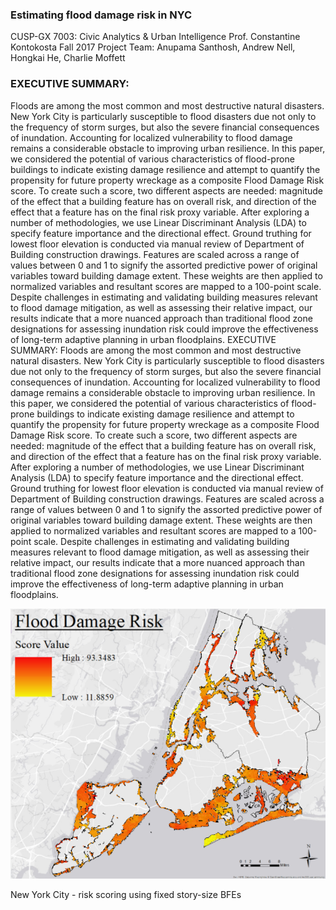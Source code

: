 ### Estimating flood damage risk in NYC

CUSP-GX 7003: Civic Analytics & Urban Intelligence 
Prof. Constantine Kontokosta 
Fall 2017
Project Team: Anupama Santhosh, Andrew Nell, Hongkai He, Charlie Moffett 

### EXECUTIVE SUMMARY:
Floods are among the most common and most destructive natural disasters. New York City is particularly susceptible to flood disasters due not only to the frequency of storm surges, but also the severe financial consequences of inundation. Accounting for localized vulnerability to flood damage remains a considerable obstacle to improving urban resilience. In this paper, we considered the potential of various characteristics of flood-prone buildings to indicate existing damage resilience and attempt to quantify the propensity for future property wreckage as a composite Flood Damage Risk score. To create such a score, two different aspects are needed: magnitude of the effect that a building feature has on overall risk, and direction of the effect that a feature has on the final risk proxy variable. After exploring a number of methodologies, we use Linear Discriminant Analysis (LDA) to specify feature importance and the directional effect. Ground truthing for lowest floor elevation is conducted via manual review of Department of Building construction drawings. Features are scaled across a range of values between 0 and 1 to signify the assorted predictive power of original variables toward building damage extent. These weights are then applied to normalized variables and resultant scores are mapped to a 100-point scale. Despite challenges in estimating and validating building measures relevant to flood damage mitigation, as well as assessing their relative impact, our results indicate that a more nuanced approach than traditional flood zone designations for assessing inundation risk could improve the effectiveness of long-term adaptive planning in urban floodplains.
EXECUTIVE SUMMARY: Floods are among the most common and most destructive natural disasters. New York City is particularly susceptible to flood disasters due not only to the frequency of storm surges, but also the severe financial consequences of inundation. Accounting for localized vulnerability to flood damage remains a considerable obstacle to improving urban resilience. In this paper, we considered the potential of various characteristics of flood-prone buildings to indicate existing damage resilience and attempt to quantify the propensity for future property wreckage as a composite Flood Damage Risk score. To create such a score, two different aspects are needed: magnitude of the effect that a building feature has on overall risk, and direction of the effect that a feature has on the final risk proxy variable. After exploring a number of methodologies, we use Linear Discriminant Analysis (LDA) to specify feature importance and the directional effect. Ground truthing for lowest floor elevation is conducted via manual review of Department of Building construction drawings. Features are scaled across a range of values between 0 and 1 to signify the assorted predictive power of original variables toward building damage extent. These weights are then applied to normalized variables and resultant scores are mapped to a 100-point scale. Despite challenges in estimating and validating building measures relevant to flood damage mitigation, as well as assessing their relative impact, our results indicate that a more nuanced approach than traditional flood zone designations for assessing inundation risk could improve the effectiveness of long-term adaptive planning in urban floodplains.




![nyc flood risk map](imgs/nyc_flood_risk_map.PNG)

New York City - risk scoring using fixed story-size BFEs
